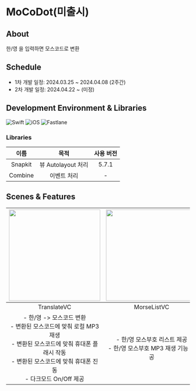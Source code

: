 # MoCoDot(미출시)

## About

한/영 을 입력하면 모스코드로 변환

## Schedule

- 1차 개발 일정: 2024.03.25 ~ 2024.04.08 (2주간)
- 2차 개발 일정: 2024.04.22 ~ (미정)

## Development Environment & Libraries

![Swift](https://img.shields.io/badge/Swift-5.10-orange.svg) ![iOS](https://img.shields.io/badge/Platform-iOS-red.svg) ![Fastlane](https://img.shields.io/badge/Fastlane-2.220-blue.svg)

### Libraries

|  이름   |        목적        | 사용 버전 |
| :-----: | :----------------: | :-------: |
| Snapkit | 뷰 Autolayout 처리 |   5.7.1   |
| Combine |    이벤트 처리     |     -     |

## Scenes & Features

|                               <img src="https://velog.velcdn.com/images/jakkujakku98/post/fc98e1ed-26d7-4693-933c-9a84ca615e79/image.png" width="250">                               | <img src="https://velog.velcdn.com/images/jakkujakku98/post/fc1d9af5-48b9-4b88-8965-5925452851f8/image.png" width="250"> |
| :----------------------------------------------------------------------------------------------------------------------------------------------------------------------------------: | :----------------------------------------------------------------------------------------------------------------------: |
|                                                                                     TranslateVC                                                                                      |                                                       MorseListVC                                                        |
| - 한/영 -> 모스코드 변환<br>- 변환된 모스코드에 맞춰 로컬 MP3 재생<br>- 변환된 모스코드에 맞춰 휴대폰 플래시 작동<br>- 변환된 모스코드에 맞춰 휴대폰 진동<br> - 다크모드 On/Off 제공 |                           - 한/영 모스부호 리스트 제공<br>- 한/영 모스부호 MP3 재생 기능 제공                            |
